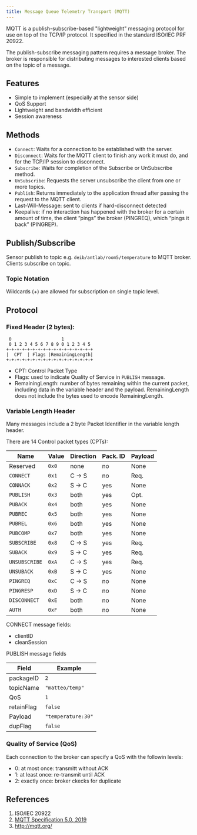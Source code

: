 ```yaml
---
title: Message Queue Telemetry Transport (MQTT)
---
```

MQTT is a publish-subscribe-based "lightweight" messaging protocol for use on top of the TCP/IP protocol. It specified in the standard ISO/IEC PRF 20922.


The publish-subscribe messaging pattern requires a message broker. The broker is responsible for distributing messages to interested clients based on the topic of a message.

## Features
* Simple to implement (especially at the sensor side)
* QoS Support
* Lightweight and bandwidth efficient
* Session awareness



## Methods

* `Connect`: Waits for a connection to be established with the server.
* `Disconnect`: Waits for the MQTT client to finish any work it must do, and for the TCP/IP session to disconnect.
* `Subscribe`: Waits for completion of the Subscribe or UnSubscribe method.
* `UnSubscribe`: Requests the server unsubscribe the client from one or more topics.
* `Publish`: Returns immediately to the application thread after passing the request to the MQTT client.
* Last-Will-Message: sent to clients if hard-disconnect detected
* Keepalive: if no interaction has happened with the broker for a certain amount of time, the client
”pings” the broker (PINGREQ), which “pings it back” (PINGREP).


## Publish/Subscribe
Sensor publish to topic e.g. `deib/antlab/room5/temperature` to MQTT broker.
Clients subscribe on topic.

### Topic Notation

Wildcards (+) are allowed for subscription on single topic level.


## Protocol

### Fixed Header (2 bytes):
```diagram
 0                   1
 0 1 2 3 4 5 6 7 8 9 0 1 2 3 4 5
+-+-+-+-+-+-+-+-+-+-+-+-+-+-+-+-+
|  CPT  | Flags |RemainingLength|
+-+-+-+-+-+-+-+-+-+-+-+-+-+-+-+-+
```
* CPT: Control Packet Type
* Flags: used to indicate Quality of Service in `PUBLISH` message.
* RemainingLength: number of bytes remaining within the current packet, including data in the variable header and the payload. RemainingLength does not include the bytes used to encode RemainingLength.

### Variable Length Header
Many messages include a 2 byte Packet Identifier in the variable length header.




There are 14 Control packet types (CPTs):

| Name           | Value | Direction | Pack. ID | Payload |
|----------------|-------|-----------|----------|---------|
|   Reserved     | `0x0` | none      | no       | None    |
|  `CONNECT`     | `0x1` | C → S     | no       | Req.    |
|  `CONNACK`     | `0x2` | S → C     | yes      | None    |
|  `PUBLISH`     | `0x3` | both      | yes      | Opt.    |
|  `PUBACK`      | `0x4` | both      | yes      | None    |
|  `PUBREC`      | `0x5` | both      | yes      | None    |
|  `PUBREL`      | `0x6` | both      | yes      | None    |
|  `PUBCOMP`     | `0x7` | both      | yes      | None    |
|  `SUBSCRIBE`   | `0x8` | C → S     | yes      | Req.    |
|  `SUBACK`      | `0x9` | S → C     | yes      | Req.    |
|  `UNSUBSCRIBE` | `0xA` | C → S     | yes      | Req.    |
|  `UNSUBACK`    | `0xB` | S → C     | yes      | None    |
|  `PINGREQ`     | `0xC` | C → S     | no       | None    |
|  `PINGRESP`    | `0xD` | S → C     | no       | None    |
|  `DISCONNECT`  | `0xE` | both      | no       | None    |
|  `AUTH`        | `0xF` | both      | no       | None    |



CONNECT message fields:

* clientID
* cleanSession


PUBLISH message fields

| Field      | Example            |
|------------|--------------------|
| packageID  | `2`                |
| topicName  | `"matteo/temp"`    |
| QoS        | `1`                |
| retainFlag | `false`            |
| Payload    | `"temperature:30"` |
| dupFlag    | `false`            |





### Quality of Service (QoS)
Each connection to the broker can specify a QoS with the followin levels:

- 0: at most once: transmitt without ACK
- 1: at least once: re-transmit until ACK
- 2: exactly once: broker ckecks for duplicate


## References

1. ISO/IEC 20922
2. [MQTT Specification 5.0, 2019](http://docs.oasis-open.org/mqtt/mqtt/v5.0/cs02/mqtt-v5.0-cs02.html)
3. http://mqtt.org/
